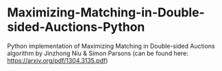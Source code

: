 # Maximizing-Matching-in-Double-sided-Auctions-Python
Python implementation of Maximizing Matching in Double-sided Auctions algorithm by Jinzhong Niu & Simon Parsons (can be found here: https://arxiv.org/pdf/1304.3135.pdf)
